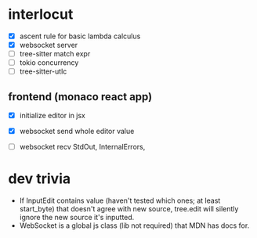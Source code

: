 # interlocut

- [X] ascent rule for basic lambda calculus
- [X] websocket server
- [ ] tree-sitter match expr
- [ ] tokio concurrency
- [ ] tree-sitter-utlc

## frontend (monaco react app)
- [X] initialize editor in jsx
- [X] websocket send whole editor value
- [ ] websocket recv StdOut, InternalErrors,


# dev trivia
- If InputEdit contains value (haven't tested which ones; at least start_byte) that doesn't agree with new source, tree.edit will silently ignore the new source it's inputted.
- WebSocket is a global js class (lib not required) that MDN has docs for.
